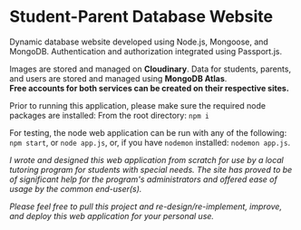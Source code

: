 # Student-Parent Database Website

Dynamic database website developed using Node.js, Mongoose, and MongoDB. Authentication and authorization integrated using Passport.js.

Images are stored and managed on **Cloudinary**. Data for students, parents, and users are stored and managed using **MongoDB Atlas**.  
**Free accounts for both services can be created on their respective sites.**

Prior to running this application, please make sure the required node packages are installed:
From the root directory:
`npm i` 

For testing, the node web application can be run with any of the following:
`npm start`, or
`node app.js`,
or, if you have `nodemon` installed:
`nodemon app.js`.


*I wrote and designed this web application from scratch for use by a local tutoring program for students with special needs. The site has proved to be of significant help for the program's administrators and offered ease of usage by the common end-user(s).*

*Please feel free to pull this project and re-design/re-implement, improve, and deploy this web application for your personal use.*
